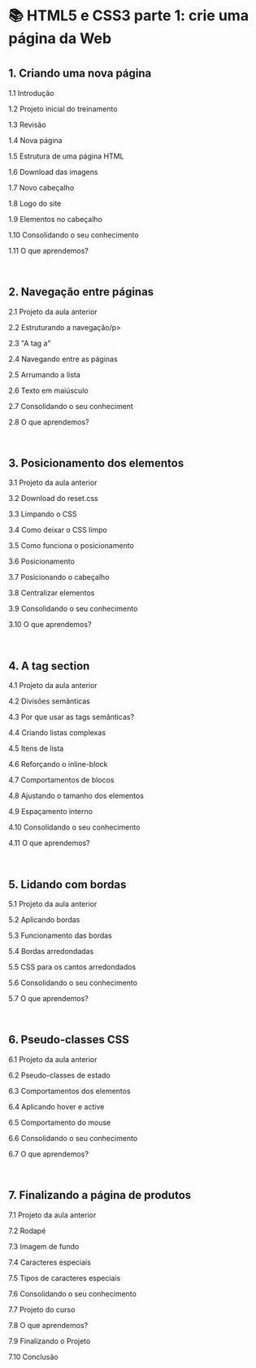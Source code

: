 <h1>📚 HTML5 e CSS3 parte 1: crie uma página da Web<h1>

<h2>1. Criando uma nova página </h2>
<p>1.1 Introdução</p>
<p>1.2 Projeto inicial do treinamento</p>
<p>1.3 Revisão</p>
<p>1.4 Nova página</p>
<p>1.5 Estrutura de uma página HTML</p>
<p>1.6 Download das imagens</p>
<p>1.7 Novo cabeçalho</p>
<p>1.8 Logo do site</p>
<p>1.9 Elementos no cabeçalho</p>
<p>1.10 Consolidando o seu conhecimento</p>
<p>1.11 O que aprendemos?</p><br>

<h2>2. Navegação entre páginas</h2>
<p>2.1 Projeto da aula anterior</p>
<p>2.2 Estruturando a navegação/p>
<p>2.3 "A tag a"</a></p>
<p>2.4 Navegando entre as páginas</p>
<p>2.5 Arrumando a lista</p>
<p>2.6 Texto em maiúsculo</p>
<p>2.7 Consolidando o seu conheciment</p>
<p>2.8 O que aprendemos?</p><br>

<h2>3. Posicionamento dos elementos</h2>
<p>3.1 Projeto da aula anterior</p>
<p>3.2 Download do reset.css</p>
<p>3.3 Limpando o CSS</p>
<p>3.4 Como deixar o CSS limpo</p>
<p>3.5 Como funciona o posicionamento</p>
<p>3.6 Posicionamento</p>
<p>3.7 Posicionando o cabeçalho</p>
<p>3.8 Centralizar elementos</p>
<p>3.9 Consolidando o seu conhecimento</p>
<p>3.10 O que aprendemos?</p><br>

<h2>4. A tag section</h2>
<p>4.1 Projeto da aula anterior</p>
<p>4.2 Divisões semânticas</p>
<p>4.3 Por que usar as tags semânticas?</p>
<p>4.4 Criando listas complexas</p>
<p>4.5 Itens de lista</p>
<p>4.6 Reforçando o inline-block</p>
<p>4.7 Comportamentos de blocos</p>
<p>4.8 Ajustando o tamanho dos elementos</p>
<p>4.9 Espaçamento interno</p>
<p>4.10 Consolidando o seu conhecimento</p>
<p>4.11 O que aprendemos?</p><br>

<h2>5. Lidando com bordas</h2>
<p>5.1 Projeto da aula anterior</p>
<p>5.2 Aplicando bordas</p>
<p>5.3 Funcionamento das bordas</p>
<p>5.4 Bordas arredondadas</p>
<p>5.5 CSS para os cantos arredondados</p>
<p>5.6 Consolidando o seu conhecimento</p>
<p>5.7 O que aprendemos?</p><br>

<h2>6. Pseudo-classes CSS</h2>
<p>6.1 Projeto da aula anterior</p>
<p>6.2 Pseudo-classes de estado</p>
<p>6.3 Comportamentos dos elementos</p>
<p>6.4 Aplicando hover e active</p>
<p>6.5 Comportamento do mouse</p>
<p>6.6 Consolidando o seu conhecimento</p>
<p>6.7 O que aprendemos?</p><br>

<h2>7. Finalizando a página de produtos</h2>
<p>7.1 Projeto da aula anterior</p>
<p>7.2 Rodapé</p>
<p>7.3 Imagem de fundo</p>
<p>7.4 Caracteres especiais</p>
<p>7.5 Tipos de caracteres especiais</p>
<p>7.6 Consolidando o seu conhecimento</p>
<p>7.7 Projeto do curso</p>
<p>7.8 O que aprendemos?</p>
<p>7.9 Finalizando o Projeto</p>
<p>7.10 Conclusão</p>
